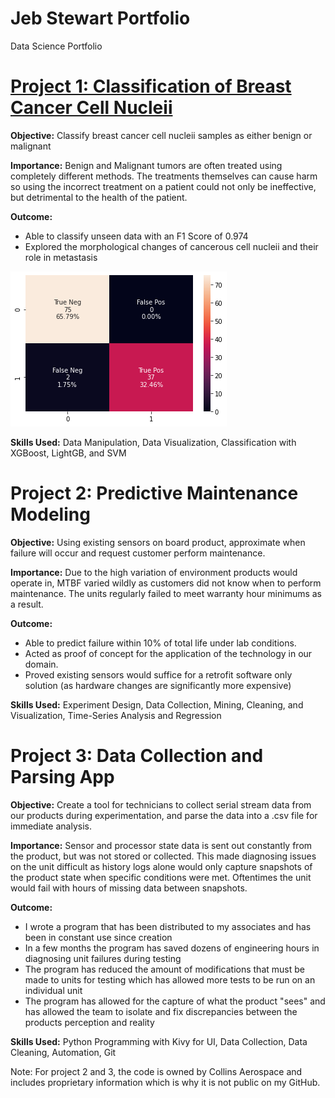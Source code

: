 # Jeb Stewart Portfolio
Data Science Portfolio

# [Project 1: Classification of Breast Cancer Cell Nucleii](https://github.com/JebStewart/BreastCancerTumorClassification)
**Objective:** Classify breast cancer cell nucleii samples as either benign or malignant

**Importance:** Benign and Malignant tumors are often treated using completely different methods. The treatments themselves can cause harm so using the incorrect treatment on a patient could not only be ineffective, but detrimental to the health of the patient.

**Outcome:** 
- Able to classify unseen data with an F1 Score of 0.974
- Explored the morphological changes of cancerous cell nucleii and their role in metastasis

![](https://github.com/JebStewart/Jeb_Stewart_Portfolio/blob/master/images/BCCresults.png)

**Skills Used:** Data Manipulation, Data Visualization, Classification with XGBoost, LightGB, and SVM 

# Project 2: Predictive Maintenance Modeling
**Objective:** Using existing sensors on board product, approximate when failure will occur and request customer perform maintenance.  

**Importance:** Due to the high variation of environment products would operate in, MTBF varied wildly as customers did not know when to perform maintenance. The units regularly failed to meet warranty hour minimums as a result.

**Outcome:** 
- Able to predict failure within 10% of total life under lab conditions. 
- Acted as proof of concept for the application of the technology in our domain.
- Proved existing sensors would suffice for a retrofit software only solution (as hardware changes are significantly more expensive)

**Skills Used:** Experiment Design, Data Collection, Mining, Cleaning, and Visualization, Time-Series Analysis and Regression

# Project 3: Data Collection and Parsing App
**Objective:** Create a tool for technicians to collect serial stream data from our products during experimentation, and parse the data into a .csv file for immediate analysis.

**Importance:** Sensor and processor state data is sent out constantly from the product, but was not stored or collected. This made diagnosing issues on the unit difficult as history logs alone would only capture snapshots of the product state when specific conditions were met. Oftentimes the unit would fail with hours of missing data between snapshots. 

**Outcome:** 
- I wrote a program that has been distributed to my associates and has been in constant use since creation
- In a few months the program has saved dozens of engineering hours in diagnosing unit failures during testing
- The program has reduced the amount of modifications that must be made to units for testing which has allowed more tests to be run on an individual unit
- The program has allowed for the capture of what the product "sees" and has allowed the team to isolate and fix discrepancies between the products perception and reality

**Skills Used:** Python Programming with Kivy for UI, Data Collection, Data Cleaning, Automation, Git

Note: For project 2 and 3, the code is owned by Collins Aerospace and includes proprietary information which is why it is not public on my GitHub.
